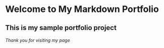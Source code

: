 # Welcome to My Markdown Portfolio
## This is my sample portfolio project
###### Thank you for visiting my page
